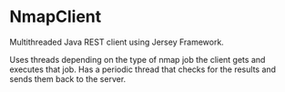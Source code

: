 # NmapClient
Multithreaded Java REST client using Jersey Framework.


Uses threads depending on the type of nmap job the client gets and executes that job. Has a periodic thread that checks for the results and sends them back to the server. 
